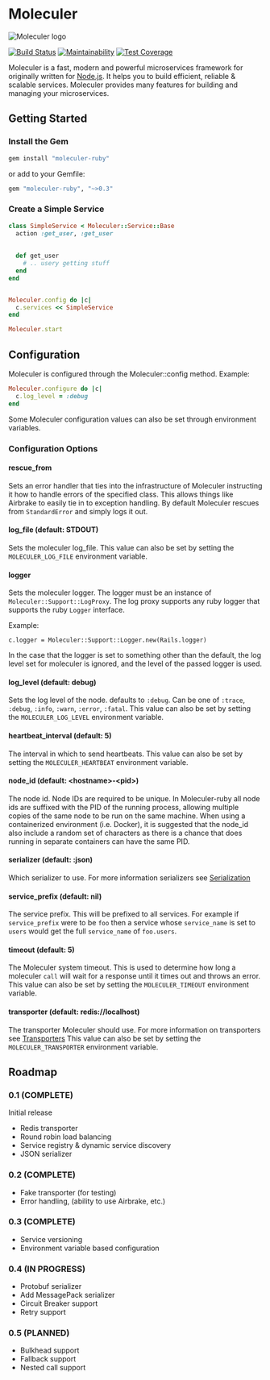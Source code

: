# Moleculer
![Moleculer logo](https://github.com/moleculerjs/moleculer/raw/master/docs/assets/logo.png)

[![Build Status](https://travis-ci.org/moleculer-ruby/moleculer.svg?branch=develop)](https://travis-ci.org/moleculer-ruby/moleculer)
[![Maintainability](https://api.codeclimate.com/v1/badges/d4211bbefca62cb4c10e/maintainability)](https://codeclimate.com/github/moleculer-ruby/moleculer/maintainability)
[![Test Coverage](https://api.codeclimate.com/v1/badges/d4211bbefca62cb4c10e/test_coverage)](https://codeclimate.com/github/moleculer-ruby/moleculer/test_coverage)

Moleculer is a fast, modern and powerful microservices framework for originally written for [Node.js](). It helps you to 
build efficient, reliable & scalable services. Moleculer provides many features for building and managing your 
microservices.


## Getting Started
### Install the Gem

```ruby
gem install "moleculer-ruby"
```

or add to your Gemfile:

```ruby
gem "moleculer-ruby", "~>0.3"
```

### Create a  Simple Service

```ruby
class SimpleService < Moleculer::Service::Base
  action :get_user, :get_user
  
  
  def get_user
    # .. usery getting stuff
  end
end


Moleculer.config do |c|
  c.services << SimpleService
end

Moleculer.start

```


## Configuration

Moleculer is configured through the Moleculer::config method. Example:

```ruby
Moleculer.configure do |c|
  c.log_level = :debug
end
```

Some Moleculer configuration values can also be set through environment variables.

### Configuration Options

#### rescue_from
Sets an error handler that ties into the infrastructure of Moleculer instructing it how to handle errors of the specified
class. This allows things like Airbrake to easily tie in to exception handling. By default Moleculer rescues from 
`StandardError` and simply logs it out.

#### log_file (default: STDOUT)
Sets the moleculer log_file. This value can also be set by setting the `MOLECULER_LOG_FILE` environment variable.

#### logger
Sets the moleculer logger. The logger must be an instance of `Moleculer::Support::LogProxy`. The log proxy supports any
ruby logger that supports the ruby `Logger` interface.

Example: 
```
c.logger = Moleculer::Support::Logger.new(Rails.logger)
```

In the case that the logger is set to something other than the default, the log level set for moleculer is ignored, and the
level of the passed logger is used.

#### log_level (default: debug)
Sets the log level of the node. defaults to `:debug`. Can be one of `:trace`, `:debug`, `:info`, `:warn`, `:error`, 
`:fatal`. This value can also be set by setting the `MOLECULER_LOG_LEVEL` environment variable.

#### heartbeat_interval (default: 5)
The interval in which to send heartbeats. This value can also be set by setting the `MOLECULER_HEARTBEAT` environment variable.

#### node_id (default: \<hostname\>-\<pid\>)
The node id. Node IDs are required to be unique. In Moleculer-ruby all node ids are suffixed with the PID of the 
running process, allowing multiple copies of the same node to be run on the same machine. When using a containerized
environment (i.e. Docker), it is suggested that the node_id also include a random set of characters as there is a chance
that does running in separate containers can have the same PID.

#### serializer (default: :json)
Which serializer to use. For more information serializers see [Serialization](https://moleculer.services/docs/0.13/networking.html#Serialization)

#### service_prefix (default: nil)
The service prefix. This will be prefixed to all services. For example if `service_prefix` were to be `foo` then a
service whose `service_name` is set to `users` would get the full `service_name` of `foo.users`.

#### timeout (default: 5)
The Moleculer system timeout. This is used to determine how long a moleculer `call` will wait for a response until it
times out and throws an error. This value can also be set by setting the `MOLECULER_TIMEOUT` environment variable.

#### transporter (default: redis://localhost)
The transporter Moleculer should use. For more information on transporters see [Transporters](https://moleculer.services/docs/0.13/networking.html#Transporters)
This value can also be set by setting the `MOLECULER_TRANSPORTER` environment variable.


## Roadmap

### 0.1 (COMPLETE)
Initial release

* Redis transporter
* Round robin load balancing
* Service registry & dynamic service discovery
* JSON serializer

### 0.2 (COMPLETE)
* Fake transporter (for testing)
* Error handling, (ability to use Airbrake, etc.)

### 0.3 (COMPLETE)
* Service versioning
* Environment variable based configuration

### 0.4 (IN PROGRESS)
* Protobuf serializer
* Add MessagePack serializer
* Circuit Breaker support
* Retry support

### 0.5 (PLANNED)
* Bulkhead support
* Fallback support
* Nested call support

